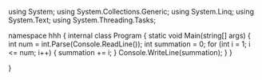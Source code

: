 using System;
using System.Collections.Generic;
using System.Linq;
using System.Text;
using System.Threading.Tasks;

namespace hhh
{
    internal class Program
    {
        static void Main(string[] args)
        {
            int num = int.Parse(Console.ReadLine());
            int summation = 0;
            for (int i = 1; i <= num; i++)
            {
                summation += i;
            }
            Console.WriteLine(summation);
        }
    }
    
}
